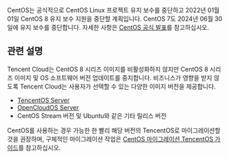 CentOS는 공식적으로 CentOS Linux 프로젝트 유지 보수를 중단하고 2022년 01월 01일 CentOS 8 유지 보수 지원을 중단할 계획입니다. CentOS 7도 2024년 06월 30일에 유지 보수를 중단합니다. 자세한 사항은 [CentOS 공식 발표](https://blog.centos.org/2020/12/future-is-centos-stream/?spm=a2c4g.11174386.n2.3.348f4c07hk46v4)를 참고하십시오.

## 관련 설명
Tencent Cloud는 CentOS 8 시리즈 이미지를 비활성화하지 않지만 CentOS 8 시리즈 이미지 및 OS 소프트웨어 버전 업데이트를 중지합니다. 비즈니스가 영향을 받지 않도록 Tencent Cloud는 사용자가 선택할 수 있는 다양한 이미지 버전을 제공합니다.
- [TencentOS Server](https://intl.cloud.tencent.com/document/product/213/40223)
- [OpenCloudOS Server](https://intl.cloud.tencent.com/document/product/213/46209)
- CentOS Stream 버전 및 Ubuntu와 같은 기타 릴리스 버전

CentOS를 사용하는 경우 가능한 한 빨리 해당 버전의 TencentOS로 마이그레이션할 것을 권장하며, 구체적인 마이그레이션 작업은 [CentOS 마이그레이션 TencentOS 가이드](https://intl.cloud.tencent.com/document/product/213/46962)를 참고하십시오.
